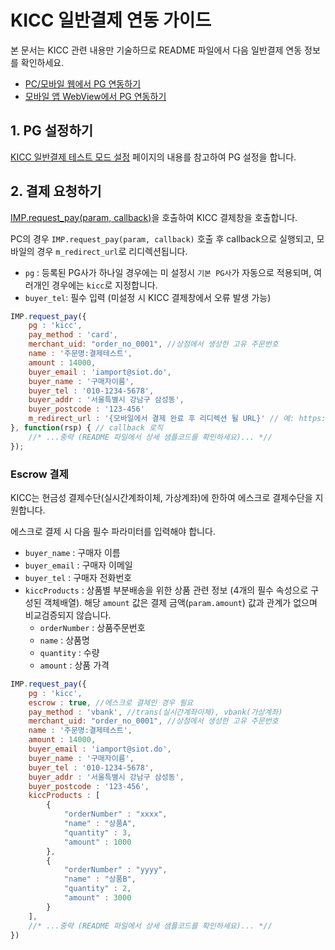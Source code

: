 # KICC 일반결제 연동 가이드

본 문서는 KICC 관련 내용만 기술하므로 README 파일에서 다음 일반결제 연동 정보를 확인하세요.

- [PC/모바일 웹에서 PG 연동하기](../README.md#pc-mobile)
- [모바일 앱 WebView에서 PG 연동하기](../README.md#webview)

## 1. PG 설정하기

<a href="https://guide.iamport.kr/818e4c81-a14f-42c8-8515-210d4299f3b1" target="_blank">KICC 일반결제 테스트 모드 설정</a> 페이지의 내용를 참고하여 PG 설정을 합니다.

## 2. 결제 요청하기

[IMP.request_pay(param, callback)](https://docs.iamport.kr/sdk/javascript-sdk#request_pay)을 호출하여 KICC 결제창을 호출합니다.

PC의 경우 `IMP.request_pay(param, callback)` 호출 후 callback으로 실행되고, 모바일의 경우 `m_redirect_url`로 리디렉션됩니다.  

- `pg` : 등록된 PG사가 하나일 경우에는 미 설정시 `기본 PG사`가 자동으로 적용되며, 여러개인 경우에는 `kicc`로 지정합니다. 
- `buyer_tel`: 필수 입력 (미설정 시 KICC 결제창에서 오류 발생 가능)

```javascript
IMP.request_pay({
    pg : 'kicc',
    pay_method : 'card',
    merchant_uid: "order_no_0001", //상점에서 생성한 고유 주문번호
    name : '주문명:결제테스트',
    amount : 14000,
    buyer_email : 'iamport@siot.do',
    buyer_name : '구매자이름',
    buyer_tel : '010-1234-5678',
    buyer_addr : '서울특별시 강남구 삼성동',
    buyer_postcode : '123-456'
    m_redirect_url : '{모바일에서 결제 완료 후 리디렉션 될 URL}' // 예: https://www.my-service.com/payments/complete/mobile
}, function(rsp) { // callback 로직
	//* ...중략 (README 파일에서 상세 샘플코드를 확인하세요)... *//
});
```

### Escrow 결제

KICC는 현금성 결제수단(실시간계좌이체, 가상계좌)에 한하여 에스크로 결제수단을 지원합니다.  

에스크로 결제 시 다음 필수 파라미터를 입력해야 합니다.
 - `buyer_name` : 구매자 이름
 - `buyer_email` : 구매자 이메일
 - `buyer_tel` : 구매자 전화번호
 - `kiccProducts` : 상품별 부분배송을 위한 상품 관련 정보 (4개의 필수 속성으로 구성된 객체배열). 해당 `amount` 값은 결제 금액(`param.amount`) 값과 관계가 없으며 비교검증되지 않습니다.
    - `orderNumber` : 상품주문번호
    - `name` : 상품명
    - `quantity` : 수량
    - `amount` : 상품 가격

```javascript
IMP.request_pay({
    pg : 'kicc',
    escrow : true, //에스크로 결제인 경우 필요
    pay_method : 'vbank', //trans(실시간계좌이체), vbank(가상계좌)
    merchant_uid: "order_no_0001", //상점에서 생성한 고유 주문번호
    name : '주문명:결제테스트',
    amount : 14000,
    buyer_email : 'iamport@siot.do',
    buyer_name : '구매자이름',
    buyer_tel : '010-1234-5678',
    buyer_addr : '서울특별시 강남구 삼성동',
    buyer_postcode : '123-456',
    kiccProducts : [
    	{
			"orderNumber" : "xxxx",
			"name" : "상품A",
			"quantity" : 3,
			"amount" : 1000
		},
		{
			"orderNumber" : "yyyy",
			"name" : "상품B",
			"quantity" : 2,
			"amount" : 3000
		}
	],
    //* ...중략 (README 파일에서 상세 샘플코드를 확인하세요)... *//
})
```

  

